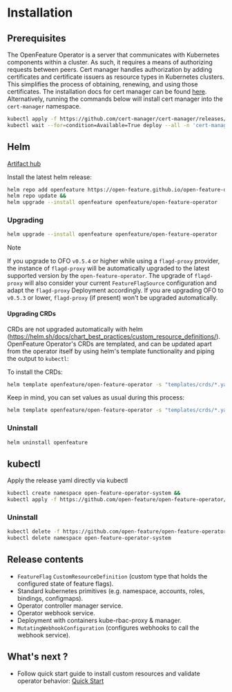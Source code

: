 # Installation 

## Prerequisites

The OpenFeature Operator is a server that communicates with Kubernetes components within a cluster. As such, it requires a means of authorizing requests between peers. Cert manager handles authorization by adding certificates and certificate issuers as resource types in Kubernetes clusters. This simplifies the process of obtaining, renewing, and using those certificates.
The installation docs for cert manager can be found [here](https://cert-manager.io/docs/installation/kubernetes/).
Alternatively, running the commands below will install cert manager into the `cert-manager` namespace.

```sh
kubectl apply -f https://github.com/cert-manager/cert-manager/releases/download/v1.14.3/cert-manager.yaml &&
kubectl wait --for=condition=Available=True deploy --all -n 'cert-manager'
```

## Helm

[Artifact hub](https://artifacthub.io/packages/helm/open-feature-operator/open-feature-operator)

Install the latest helm release:
```sh
helm repo add openfeature https://open-feature.github.io/open-feature-operator/ &&
helm repo update &&
helm upgrade --install openfeature openfeature/open-feature-operator
```

### Upgrading

```sh
helm upgrade --install openfeature openfeature/open-feature-operator
```

> [!NOTE]
> If you upgrade to OFO `v0.5.4` or higher while using a `flagd-proxy` provider, the instance of
`flagd-proxy` will be automatically upgraded to the latest supported version by the `open-feature-operator`.
The upgrade of `flagd-proxy` will also consider your current `FeatureFlagSource` configuration and adapt
the `flagd-proxy` Deployment accordingly.
If you are upgrading OFO to `v0.5.3` or lower, `flagd-proxy` (if present) won't be upgraded automatically.

#### Upgrading CRDs

CRDs are not upgraded automatically with helm (https://helm.sh/docs/chart_best_practices/custom_resource_definitions/).
OpenFeature Operator's CRDs are templated, and can be updated apart from the operator itself by using helm's template functionality and piping the output to `kubectl`:

To install the CRDs:

```sh
helm template openfeature/open-feature-operator -s "templates/crds/*.yaml" | kubectl apply -f -
```

Keep in mind, you can set values as usual during this process:

```sh
helm template openfeature/open-feature-operator -s "templates/crds/*.yaml" --set defaultNamespace=myns | kubectl apply -f -
```

### Uninstall
```sh
helm uninstall openfeature
```

## kubectl
Apply the release yaml directly via kubectl
<!-- x-release-please-start-version -->
```sh
kubectl create namespace open-feature-operator-system &&
kubectl apply -f https://github.com/open-feature/open-feature-operator/releases/download/v0.6.1/release.yaml
```
<!-- x-release-please-end -->
### Uninstall
<!-- x-release-please-start-version -->
```sh
kubectl delete -f https://github.com/open-feature/open-feature-operator/releases/download/v0.6.1/release.yaml &&
kubectl delete namespace open-feature-operator-system
```
<!-- x-release-please-end -->

## Release contents
- `FeatureFlag` `CustomResourceDefinition` (custom type that holds the configured state of feature flags).
- Standard kubernetes primitives (e.g. namespace, accounts, roles, bindings, configmaps).
- Operator controller manager service.
- Operator webhook service.
- Deployment with containers kube-rbac-proxy & manager.
- `MutatingWebhookConfiguration` (configures webhooks to call the webhook service).


## What's next ?

- Follow quick start guide to install custom resources and validate operator behavior: [Quick Start](./quick_start.md)
